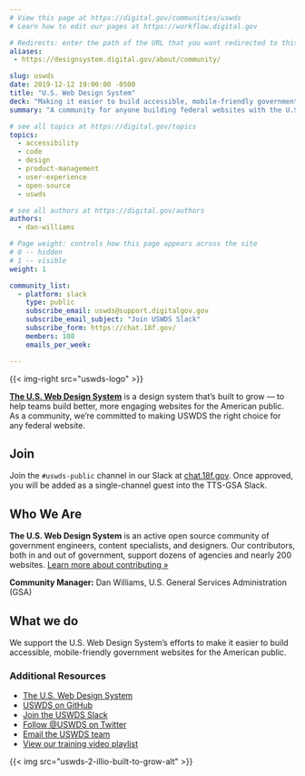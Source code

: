 ```yaml
---
# View this page at https://digital.gov/communities/uswds
# Learn how to edit our pages at https://workflow.digital.gov

# Redirects: enter the path of the URL that you want redirected to this page
aliases:
 - https://designsystem.digital.gov/about/community/

slug: uswds
date: 2019-12-12 19:00:00 -0500
title: "U.S. Web Design System"
deck: "Making it easier to build accessible, mobile-friendly government websites for the public."
summary: "A community for anyone building federal websites with the U.S. Web Design System (USWDS) or considering it for a future project."

# see all topics at https://digital.gov/topics
topics:
  - accessibility
  - code
  - design
  - product-management
  - user-experience
  - open-source
  - uswds

# see all authors at https://digital.gov/authors
authors:
  - dan-williams

# Page weight: controls how this page appears across the site
# 0 -- hidden
# 1 -- visible
weight: 1

community_list:
  - platform: slack
    type: public
    subscribe_email: uswds@support.digitalgov.gov
    subscribe_email_subject: "Join USWDS Slack"
    subscribe_form: https://chat.18f.gov/
    members: 108
    emails_per_week:

---
```


{{< img-right src="uswds-logo" >}}

[**The U.S. Web Design System**](https://designsystem.digital.gov) is a design system that’s built to grow — to help teams build better, more engaging websites for the American public. As a community, we’re committed to making USWDS the right choice for any federal website.

## Join

Join the `#uswds-public` channel in our Slack at [chat.18f.gov](https://chat.18f.gov/). Once approved, you will be added as a single-channel guest into the TTS-GSA Slack.

## Who We Are

**The U.S. Web Design System** is an active open source community of government engineers, content specialists, and designers. Our contributors, both in and out of government, support dozens of agencies and nearly 200 websites. [Learn more about contributing »](https://github.com/uswds/uswds/blob/develop/CONTRIBUTING.md)

**Community Manager:** Dan Williams, U.S. General Services Administration (GSA)

## What we do

We support the U.S. Web Design System’s efforts to make it easier to build accessible, mobile-friendly government websites for the American public.

### Additional Resources

- [The U.S. Web Design System](https://designsystem.digital.gov/)
- [USWDS on GitHub](https://github.com/uswds/uswds/)
- [Join the USWDS Slack](https://chat.18f.gov/)
- [Follow @USWDS on Twitter](https://twitter.com/uswds?lang=en)
- [Email the USWDS team](mailto:uswds@support.digitalgov.gov)
- [View our training video playlist](https://www.youtube.com/playlist?list=PLd9b-GuOJ3nGqDYCNsCMHCQ9MdD5jfB01)

{{< img src="uswds-2-illio-built-to-grow-alt" >}}
